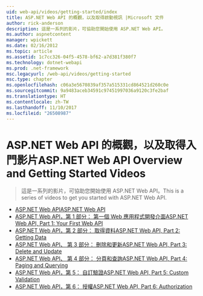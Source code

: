 ```yaml
---
uid: web-api/videos/getting-started/index
title: ASP.NET Web API 的概觀，以及取得啟動視訊 |Microsoft 文件
author: rick-anderson
description: 這是一系列的影片，可協助您開始使用 ASP.NET Web API。
ms.author: aspnetcontent
manager: wpickett
ms.date: 02/16/2012
ms.topic: article
ms.assetid: 1c7cc326-04f5-4578-bf62-a7d381f380f7
ms.technology: dotnet-webapi
ms.prod: .net-framework
msc.legacyurl: /web-api/videos/getting-started
msc.type: chapter
ms.openlocfilehash: c06a3e5670839af357a515331cd864521d260c0e
ms.sourcegitcommit: 9a9483aceb34591c97451997036a9120c3fe2baf
ms.translationtype: HT
ms.contentlocale: zh-TW
ms.lasthandoff: 11/10/2017
ms.locfileid: "26508987"
---
```

<a name="aspnet-web-api-overview-and-getting-started-videos"></a><span data-ttu-id="f6887-103">ASP.NET Web API 的概觀，以及取得入門影片</span><span class="sxs-lookup"><span data-stu-id="f6887-103">ASP.NET Web API Overview and Getting Started Videos</span></span>
====================
> <span data-ttu-id="f6887-104">這是一系列的影片，可協助您開始使用 ASP.NET Web API。</span><span class="sxs-lookup"><span data-stu-id="f6887-104">This is a series of videos to get you started with ASP.NET Web API.</span></span>


- [<span data-ttu-id="f6887-105">ASP.NET Web API</span><span class="sxs-lookup"><span data-stu-id="f6887-105">ASP.NET Web API</span></span>](aspnet-web-api.md)
- [<span data-ttu-id="f6887-106">ASP.NET Web API，第 1 部分： 第一個 Web 應用程式開發介面</span><span class="sxs-lookup"><span data-stu-id="f6887-106">ASP.NET Web API, Part 1: Your First Web API</span></span>](your-first-web-api.md)
- [<span data-ttu-id="f6887-107">ASP.NET Web API，第 2 部分： 取得資料</span><span class="sxs-lookup"><span data-stu-id="f6887-107">ASP.NET Web API, Part 2: Getting Data</span></span>](getting-data.md)
- [<span data-ttu-id="f6887-108">ASP.NET Web API、 第 3 部分： 刪除和更新</span><span class="sxs-lookup"><span data-stu-id="f6887-108">ASP.NET Web API, Part 3: Delete and Update</span></span>](delete-and-update.md)
- [<span data-ttu-id="f6887-109">ASP.NET Web API、 第 4 部分： 分頁和查詢</span><span class="sxs-lookup"><span data-stu-id="f6887-109">ASP.NET Web API, Part 4: Paging and Querying</span></span>](paging-and-querying.md)
- [<span data-ttu-id="f6887-110">ASP.NET Web API，第 5： 自訂驗證</span><span class="sxs-lookup"><span data-stu-id="f6887-110">ASP.NET Web API, Part 5: Custom Validation</span></span>](custom-validation.md)
- [<span data-ttu-id="f6887-111">ASP.NET Web API，第 6： 授權</span><span class="sxs-lookup"><span data-stu-id="f6887-111">ASP.NET Web API, Part 6: Authorization</span></span>](authorization.md)
